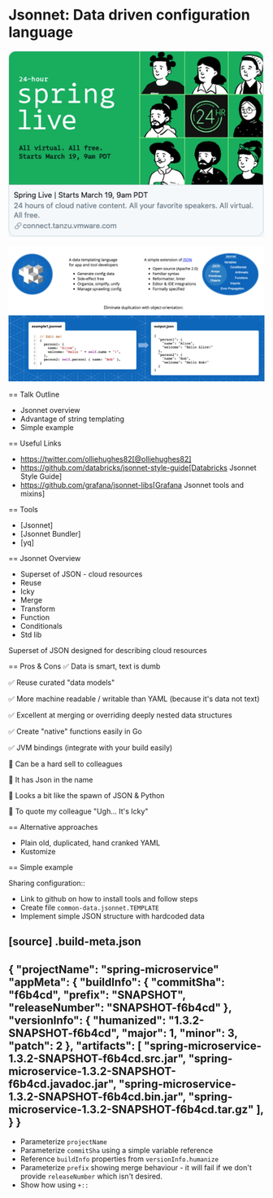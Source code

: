# Jsonnet: Data driven configuration language
![](springlive.png)

![](jsonnet-overview.png)

== Talk Outline
* Jsonnet overview
* Advantage of string templating
* Simple example

== Useful Links
* https://twitter.com/olliehughes82[@olliehughes82]
* https://github.com/databricks/jsonnet-style-guide[Databricks Jsonnet Style Guide]
* https://github.com/grafana/jsonnet-libs[Grafana Jsonnet tools and mixins]

== Tools
* [Jsonnet]
* [Jsonnet Bundler]
* [yq]

== Jsonnet Overview

* Superset of JSON - cloud resources
* Reuse
* Icky
* Merge
* Transform
* Function
* Conditionals
* Std lib

Superset of JSON designed for describing cloud resources

== Pros & Cons
✅ Data is smart, text is dumb

✅ Reuse curated "data models"

✅ More machine readable / writable than YAML (because it's data not text)

✅ Excellent at merging or overriding deeply nested data structures

✅ Create "native" functions easily in Go

✅ JVM bindings (integrate with your build easily)

🛑 Can be a hard sell to colleagues

🛑 It has Json in the name

🛑 Looks a bit like the spawn of JSON & Python

🛑 To quote my colleague "Ugh... It's Icky"

== Alternative approaches
* Plain old, duplicated, hand cranked YAML
* Kustomize

== Simple example

Sharing configuration::
* Link to github on how to install tools and follow steps
* Create file `common-data.jsonnet.TEMPLATE`
* Implement simple JSON structure with hardcoded data


[source]
.build-meta.json
----
{
  "projectName": "spring-microservice"
  "appMeta": {
    "buildInfo": {
      "commitSha": "f6b4cd",
      "prefix": "SNAPSHOT",
      "releaseNumber": "SNAPSHOT-f6b4cd"
    },
    "versionInfo": {
      "humanized": "1.3.2-SNAPSHOT-f6b4cd",
      "major": 1,
      "minor": 3,
      "patch": 2
    },
    "artifacts": [
      "spring-microservice-1.3.2-SNAPSHOT-f6b4cd.src.jar",
      "spring-microservice-1.3.2-SNAPSHOT-f6b4cd.javadoc.jar",
      "spring-microservice-1.3.2-SNAPSHOT-f6b4cd.bin.jar",
      "spring-microservice-1.3.2-SNAPSHOT-f6b4cd.tar.gz"
    ],
  }
}
----

* Parameterize `projectName`
* Parameterize `commitSha` using a simple variable reference
* Reference `buildInfo` properties from `versionInfo.humanize`
* Parameterize `prefix` showing merge behaviour - it will fail
  if we don't provide `releaseNumber` which isn't desired.
* Show how using `+::`
